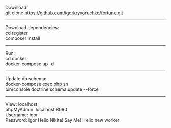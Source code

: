 Download:<br>
git clone https://github.com/igorkryvoruchko/fortune.git
<hr>
Download dependencies:<br>
cd register<br>
composer install
<hr>
Run:<br>
cd docker<br>
docker-compose up -d
<hr>
Update db schema:<br>
docker-compose exec php sh<br>
bin/console doctrine:schema:update --force
<hr>
View: localhost<br>
phpMyAdmin: localhost:8080<br>
Username: igor<br>
Password: igor
Hello Nikita!
Say Me!
Hello new worker
